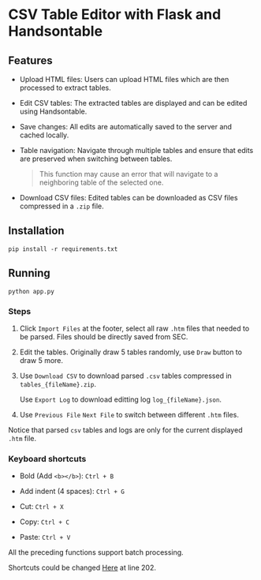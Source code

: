 # CSV Table Editor with Flask and Handsontable

## Features

- Upload HTML files: Users can upload HTML files which are then processed to extract tables.

- Edit CSV tables: The extracted tables are displayed and can be edited using Handsontable.

- Save changes: All edits are automatically saved to the server and cached locally.

- Table navigation: Navigate through multiple tables and ensure that edits are preserved when switching between tables.

    > This function may cause an error that will navigate to a neighboring table of the selected one.
    
- Download CSV files: Edited tables can be downloaded as CSV files compressed in a `.zip` file.

## Installation

```
pip install -r requirements.txt
```

## Running

```
python app.py
```

### Steps

1. Click `Import Files` at the footer, select all raw `.htm` files that needed to be parsed. Files should be directly saved from SEC.

2. Edit the tables. Originally draw 5 tables randomly, use `Draw` button to draw 5 more.

3. Use `Download CSV` to download parsed `.csv` tables compressed in `tables_{fileName}.zip`.
   
   Use `Export Log` to download editting log `log_{fileName}.json`.

4. Use `Previous File` `Next File` to switch between different `.htm` files.

Notice that parsed `csv` tables and logs are only for the current displayed `.htm` file.

### Keyboard shortcuts

- Bold (Add `<b></b>`): `Ctrl + B`

- Add indent (4 spaces): `Ctrl + G`

- Cut: `Ctrl + X`

- Copy: `Ctrl + C`

- Paste: `Ctrl + V`

All the preceding functions support batch processing.

Shortcuts could be changed [Here](/templates/index.html) at line 202. 